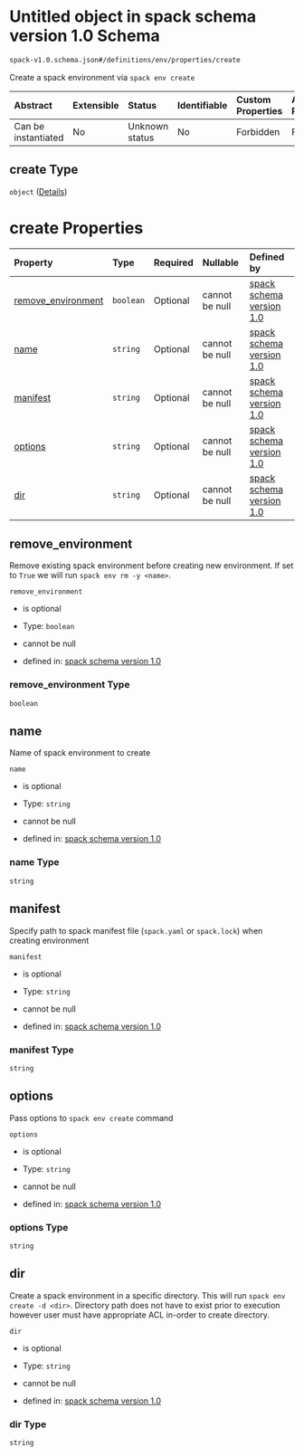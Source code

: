# Untitled object in spack schema version 1.0 Schema

```txt
spack-v1.0.schema.json#/definitions/env/properties/create
```

Create a spack environment via `spack env create`

| Abstract            | Extensible | Status         | Identifiable | Custom Properties | Additional Properties | Access Restrictions | Defined In                                                                      |
| :------------------ | :--------- | :------------- | :----------- | :---------------- | :-------------------- | :------------------ | :------------------------------------------------------------------------------ |
| Can be instantiated | No         | Unknown status | No           | Forbidden         | Forbidden             | none                | [spack-v1.0.schema.json*](../out/spack-v1.0.schema.json "open original schema") |

## create Type

`object` ([Details](spack-v1-definitions-env-properties-create.md))

# create Properties

| Property                                  | Type      | Required | Nullable       | Defined by                                                                                                                                                                                        |
| :---------------------------------------- | :-------- | :------- | :------------- | :------------------------------------------------------------------------------------------------------------------------------------------------------------------------------------------------ |
| [remove_environment](#remove_environment) | `boolean` | Optional | cannot be null | [spack schema version 1.0](spack-v1-definitions-env-properties-create-properties-remove_environment.md "spack-v1.0.schema.json#/definitions/env/properties/create/properties/remove_environment") |
| [name](#name)                             | `string`  | Optional | cannot be null | [spack schema version 1.0](spack-v1-definitions-env-properties-create-properties-name.md "spack-v1.0.schema.json#/definitions/env/properties/create/properties/name")                             |
| [manifest](#manifest)                     | `string`  | Optional | cannot be null | [spack schema version 1.0](spack-v1-definitions-env-properties-create-properties-manifest.md "spack-v1.0.schema.json#/definitions/env/properties/create/properties/manifest")                     |
| [options](#options)                       | `string`  | Optional | cannot be null | [spack schema version 1.0](spack-v1-definitions-env-properties-create-properties-options.md "spack-v1.0.schema.json#/definitions/env/properties/create/properties/options")                       |
| [dir](#dir)                               | `string`  | Optional | cannot be null | [spack schema version 1.0](spack-v1-definitions-env-properties-create-properties-dir.md "spack-v1.0.schema.json#/definitions/env/properties/create/properties/dir")                               |

## remove_environment

Remove existing spack environment before creating new environment. If set to `True` we will run `spack env rm -y <name>`.

`remove_environment`

*   is optional

*   Type: `boolean`

*   cannot be null

*   defined in: [spack schema version 1.0](spack-v1-definitions-env-properties-create-properties-remove_environment.md "spack-v1.0.schema.json#/definitions/env/properties/create/properties/remove_environment")

### remove_environment Type

`boolean`

## name

Name of spack environment to create

`name`

*   is optional

*   Type: `string`

*   cannot be null

*   defined in: [spack schema version 1.0](spack-v1-definitions-env-properties-create-properties-name.md "spack-v1.0.schema.json#/definitions/env/properties/create/properties/name")

### name Type

`string`

## manifest

Specify path to spack manifest file (`spack.yaml` or `spack.lock`) when creating environment

`manifest`

*   is optional

*   Type: `string`

*   cannot be null

*   defined in: [spack schema version 1.0](spack-v1-definitions-env-properties-create-properties-manifest.md "spack-v1.0.schema.json#/definitions/env/properties/create/properties/manifest")

### manifest Type

`string`

## options

Pass options to `spack env create` command

`options`

*   is optional

*   Type: `string`

*   cannot be null

*   defined in: [spack schema version 1.0](spack-v1-definitions-env-properties-create-properties-options.md "spack-v1.0.schema.json#/definitions/env/properties/create/properties/options")

### options Type

`string`

## dir

Create a spack environment in a specific directory. This will run `spack env create -d <dir>`. Directory path does not have to exist prior to execution however user must have appropriate ACL in-order to create directory.

`dir`

*   is optional

*   Type: `string`

*   cannot be null

*   defined in: [spack schema version 1.0](spack-v1-definitions-env-properties-create-properties-dir.md "spack-v1.0.schema.json#/definitions/env/properties/create/properties/dir")

### dir Type

`string`
